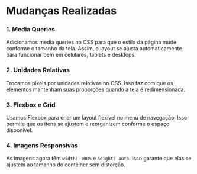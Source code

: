 # Mudanças Realizadas

### 1. Media Queries
Adicionamos media queries no CSS para que o estilo da página mude conforme o tamanho da tela. Assim, o layout se ajusta automaticamente para funcionar bem em celulares, tablets e desktops.

### 2. Unidades Relativas
Trocamos pixels por unidades relativas no CSS. Isso faz com que os elementos mantenham suas proporções quando a tela é redimensionada.

### 3. Flexbox e Grid
Usamos Flexbox para criar um layout flexível no menu de navegação. Isso permite que os itens se ajustem e reorganizem conforme o espaço disponível.

### 4. Imagens Responsivas
As imagens agora têm `width: 100%` e `height: auto`. Isso garante que elas se ajustem ao tamanho do contêiner sem distorção.